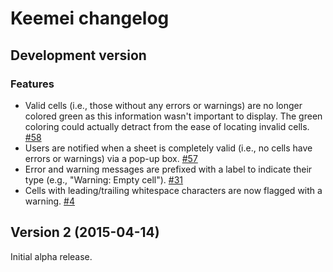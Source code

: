 # Keemei changelog

## Development version

### Features
* Valid cells (i.e., those without any errors or warnings) are no longer colored green as this information wasn't important to display. The green coloring could actually detract from the ease of locating invalid cells. [#58](https://github.com/biocore/Keemei/issues/58)
* Users are notified when a sheet is completely valid (i.e., no cells have errors or warnings) via a pop-up box. [#57](https://github.com/biocore/Keemei/issues/57)
* Error and warning messages are prefixed with a label to indicate their type (e.g., "Warning: Empty cell"). [#31](https://github.com/biocore/Keemei/issues/31)
* Cells with leading/trailing whitespace characters are now flagged with a warning. [#4](https://github.com/biocore/Keemei/issues/4)

## Version 2 (2015-04-14)
Initial alpha release.
